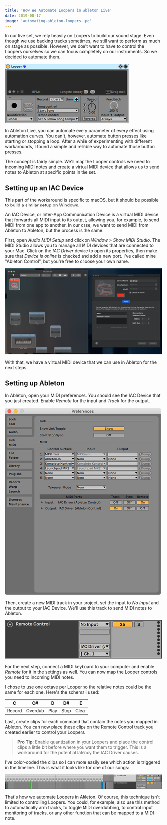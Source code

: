 ```yaml
---
title: 'How We Automate Loopers in Ableton Live'
date: 2019-08-17
image: 'automating-ableton-loopers.jpg'
---
```


In our live set, we rely heavily on Loopers to build our sound stage. Even though we
use backing tracks sometimes, we still want to perform as much on stage as possible.
However, we don't want to have to control the Loopers ourselves so we can focus
completely on our instruments. So we decided to automate them.

![Ableton Live's Looper Effect](looper.png "Ableton Live's Looper Effect")

In Ableton Live, you can automate every parameter of every effect using automation
curves. You can't, however, automate button presses like starting or stopping a loop.
After a while of experimenting with different workarounds, I found a simple and
reliable way to automate those button presses.

The concept is fairly simple. We'll map the Looper controls we need to incoming MIDI
notes and create a virtual MIDI device that allows us to send notes to Ableton at
specific points in the set.

## Setting up an IAC Device

This part of the workaround is specific to macOS, but it should be possible to build
a similar setup on Windows.

An IAC Device, or Inter-App Communication Device is a virtual MIDI device that
forwards all MIDI input to its output, allowing you, for example, to send MIDI from
one app to another. In our case, we want to send MIDI from Ableton to Ableton, but
the process is the same.

First, open _Audio MIDI Setup_ and click on _Window > Show MIDI Studio_. The MIDI
Studio allows you to manage all MIDI devices that are connected to your Mac. Click on
the _IAC Driver_ device to open its properties, then make sure that _Device is
online_ is checked and add a new port. I've called mine "Ableton Control", but you're
free to choose your own name.

![MIDI Studio with IAC Driver Properties](midi-studio-iac.jpg)

With that, we have a virtual MIDI device that we can use in Ableton for the next
steps.

## Setting up Ableton

In Ableton, open your MIDI preferences. You should see the IAC Device that you just
created. Enable _Remote_ for the input and _Track_ for the output.

![Ableton's MIDI Preferences](ableton-midi-settings.png)

Then, create a new MIDI track in your project, set the input to _No Input_ and the
output to your IAC Device. We'll use this track to send MIDI notes to Ableton.

![MIDI track for the remote control](ableton-track.png)

For the next step, connect a MIDI keyboard to your computer and enable _Remote_ for
it in the settings as well. You can now map the Looper controls you need to incoming
MIDI notes.

I chose to use one octave per Looper so the relative notes could be the same for each
one. Here's the schema I used:

|   C    |   C#    |   D   |  D#   |   E   |
| :----: | :-----: | :---: | :---: | :---: |
| Record | Overdub | Play  | Stop  | Clear |

Last, create clips for each command that contain the notes you mapped in Ableton. You
can now place these clips on the Remote Control track you created earlier to control
your Loopers.

> **Pro Tip**: Enable quantization in your Loopers and place the control clips a
> little bit before where you want them to trigger. This is a workaround for the
> potential latency the IAC Driver causes.

I've color-coded the clips so I can more easily see which action is triggered in the
timeline. This is what it looks like for one of our songs:

![Color-coded clips](color-coded.png)

That's how we automate Loopers in Ableton. Of course, this technique isn't limited to
controlling Loopers. You could, for example, also use this method to automatically
arm tracks, to toggle MIDI overdubbing, to control input monitoring of tracks, or any
other function that can be mapped to a MIDI note.
